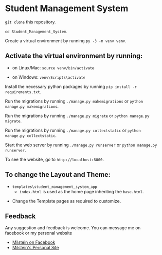 # Student Management System

`git clone` this repository.

`cd Student_Management_System`.

Create a virtual environment by running `py -3 -m venv venv`.

## Activate the virtual environment by running:

  * on Linux/Mac: `source venv/bin/activate`

  * on Windows: `venv\Scripts\activate`

Install the necessary python packages by running `pip install -r requirements.txt`.

Run the migrations by running `./manage.py makemigrations` or `python manage.py makemigrations`.

Run the migrations by running `./manage.py migrate` or `python manage.py migrate`.

Run the migrations by running `./manage.py collectstatic` or `python manage.py collectstatic`.

Start the web server by running `./manage.py runserver` or `python manage.py runserver`.

To see the website, go to `http://localhost:8000`.

## To change the Layout and Theme:

* `templates\student_management_system_app`    
    * `index.html` is used as the home page inheriting the `base.html`.
    
 - Change the Template pages as required to customize.

## Feedback
Any suggestion and feedback is welcome. You can message me on facebook or my personal website
- [Milstein on Facebook](https://fb.com/milsonmun)
- [Milstein's Personal Site](https://milstein.me)
